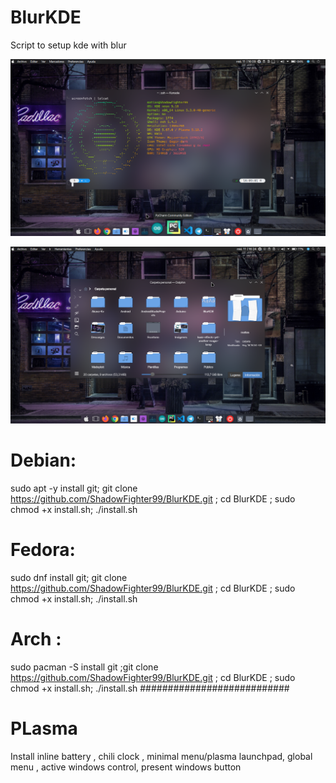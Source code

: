 # BlurKDE
Script to setup kde with blur

![](Images/Captura_de_pantalla_11-03_1609.png)

![](Images/Captura_de_pantalla_11-03_1624.png)

# Debian:
sudo apt -y install git; git clone https://github.com/ShadowFighter99/BlurKDE.git ; cd BlurKDE ; sudo chmod +x install.sh; ./install.sh
# Fedora:
sudo dnf install git; git clone https://github.com/ShadowFighter99/BlurKDE.git ; cd BlurKDE ; sudo chmod +x install.sh; ./install.sh
# Arch : 
sudo pacman -S install git ;git clone https://github.com/ShadowFighter99/BlurKDE.git ; cd BlurKDE ; sudo chmod +x install.sh; ./install.sh
###########################
# PLasma
Install inline battery , chili clock , minimal menu/plasma launchpad, global menu , active windows control, present windows button 
